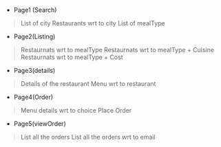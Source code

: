 * Page1 (Search)

> List of city
> Restaurants wrt to city
> List of mealType


* Page2(Listing)
> Restaurnats wrt to mealType
> Restaurnats wrt to mealType + Cuisine
> Restaurnats wrt to mealType + Cost

* Page3(details)
> Details of the restaurant
> Menu wrt to restaurant

* Page4(Order)
> Menu details wrt to choice
> Place Order

* Page5(viewOrder)
> List all the orders
> List all the orders wrt to email